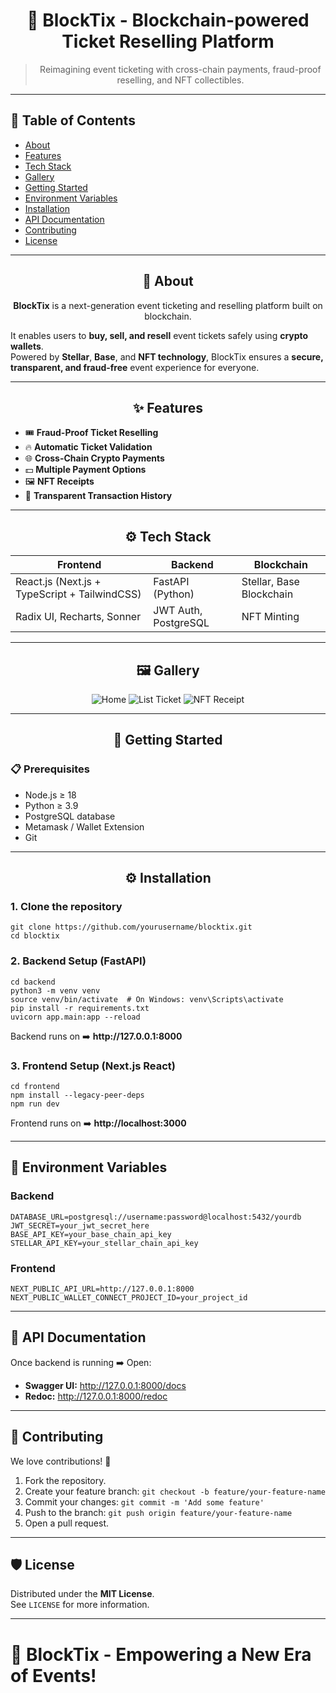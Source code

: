 <!DOCTYPE html>
<html lang="en">
<head>
  <meta charset="UTF-8">
  </head>
<body>

<h1 align="center">🪩 BlockTix - Blockchain-powered Ticket Reselling Platform</h1>
<blockquote>
  <p align="center">Reimagining event ticketing with cross-chain payments, fraud-proof reselling, and NFT collectibles.</p>
</blockquote>

<hr>

<h2>📜 Table of Contents</h2>
<ul>
  <li><a href="#about">About</a></li>
  <li><a href="#features">Features</a></li>
  <li><a href="#tech-stack">Tech Stack</a></li>
  <li><a href="#gallery">Gallery</a></li>
  <li><a href="#getting-started">Getting Started</a></li>
  <li><a href="#environment-variables">Environment Variables</a></li>
  <li><a href="#installation">Installation</a></li>
  <li><a href="#api-documentation">API Documentation</a></li>
  <li><a href="#contributing">Contributing</a></li>
  <li><a href="#license">License</a></li>
</ul>

<hr>

<h2 id="about" align="center">🧠 About</h2>
<p align="center"><strong>BlockTix</strong> is a next-generation event ticketing and reselling platform built on blockchain.</p>
<p>It enables users to <strong>buy, sell, and resell</strong> event tickets safely using <strong>crypto wallets</strong>.<br> Powered by <strong>Stellar</strong>, <strong>Base</strong>, and <strong>NFT technology</strong>, BlockTix ensures a <strong>secure, transparent, and fraud-free</strong> event experience for everyone.</p>

<hr>

<h2 id="features" align="center">✨ Features</h2>
<ul>
  <li>🎟️ <strong>Fraud-Proof Ticket Reselling</strong></li>
  <li>🔥 <strong>Automatic Ticket Validation</strong></li>
  <li>🌐 <strong>Cross-Chain Crypto Payments</strong></li>
  <li>💵 <strong>Multiple Payment Options</strong></li>
  <li>🖼️ <strong>NFT Receipts</strong></li>
  <li>📜 <strong>Transparent Transaction History</strong></li>
</ul>

<hr>

<h2 id="tech-stack" align="center">⚙️ Tech Stack</h2>

<table>
<thead>
<tr><th>Frontend</th><th>Backend</th><th>Blockchain</th></tr>
</thead>
<tbody>
<tr><td>React.js (Next.js + TypeScript + TailwindCSS)</td><td>FastAPI (Python)</td><td>Stellar, Base Blockchain</td></tr>
<tr><td>Radix UI, Recharts, Sonner</td><td>JWT Auth, PostgreSQL</td><td>NFT Minting</td></tr>
</tbody>
</table>

<hr>

<h2 id="gallery" align="center">🖼️ Gallery</h2>
<div style="text-align: center;">
  <img src="./screenshots/home.png" alt="Home">
  <img src="./screenshots/list_ticket.png" alt="List Ticket">
  <img src="./screenshots/nft_receipt.png" alt="NFT Receipt">
</div>

<hr>

<h2 id="getting-started" align="center">🚀 Getting Started</h2>

<h3>📋 Prerequisites</h3>
<ul>
  <li>Node.js ≥ 18</li>
  <li>Python ≥ 3.9</li>
  <li>PostgreSQL database</li>
  <li>Metamask / Wallet Extension</li>
  <li>Git</li>
</ul>

<hr>

<h2 id="installation" align="center">⚙️ Installation</h2>

<h3>1. Clone the repository</h3>

<pre><code>git clone https://github.com/yourusername/blocktix.git
cd blocktix
</code></pre>

<h3>2. Backend Setup (FastAPI)</h3>

<pre><code>cd backend
python3 -m venv venv
source venv/bin/activate  # On Windows: venv\Scripts\activate
pip install -r requirements.txt
uvicorn app.main:app --reload
</code></pre>

<p>Backend runs on ➡️ <strong>http://127.0.0.1:8000</strong></p>

<h3>3. Frontend Setup (Next.js React)</h3>

<pre><code>cd frontend
npm install --legacy-peer-deps
npm run dev
</code></pre>

<p>Frontend runs on ➡️ <strong>http://localhost:3000</strong></p>

<hr>

<h2 id="environment-variables">🔑 Environment Variables</h2>

<h3>Backend</h3>
<pre><code>DATABASE_URL=postgresql://username:password@localhost:5432/yourdb
JWT_SECRET=your_jwt_secret_here
BASE_API_KEY=your_base_chain_api_key
STELLAR_API_KEY=your_stellar_chain_api_key
</code></pre>

<h3>Frontend</h3>
<pre><code>NEXT_PUBLIC_API_URL=http://127.0.0.1:8000
NEXT_PUBLIC_WALLET_CONNECT_PROJECT_ID=your_project_id
</code></pre>

<hr>

<h2 id="api-documentation">📡 API Documentation</h2>
<p>Once backend is running ➡️ Open:</p>
<ul>
  <li><strong>Swagger UI:</strong> <a href="http://127.0.0.1:8000/docs">http://127.0.0.1:8000/docs</a></li>
  <li><strong>Redoc:</strong> <a href="http://127.0.0.1:8000/redoc">http://127.0.0.1:8000/redoc</a></li>
</ul>

<hr>

<h2 id="contributing">🧩 Contributing</h2>
<p>We love contributions! 🫶</p>
<ol>
  <li>Fork the repository.</li>
  <li>Create your feature branch: <code>git checkout -b feature/your-feature-name</code></li>
  <li>Commit your changes: <code>git commit -m 'Add some feature'</code></li>
  <li>Push to the branch: <code>git push origin feature/your-feature-name</code></li>
  <li>Open a pull request.</li>
</ol>

<hr>

<h2 id="license">🛡️ License</h2>
<p>Distributed under the <strong>MIT License</strong>.<br> See <code>LICENSE</code> for more information.</p>

<hr>

<h1>🚀 BlockTix - Empowering a New Era of Events!</h1>

</body>
</html>
